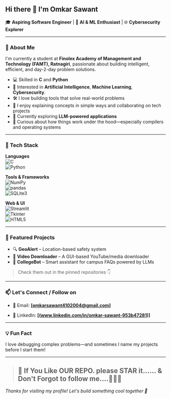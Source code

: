 ## Hi there 👋 I'm Omkar Sawant

🎓 **Aspiring Software Engineer** | 🔬 **AI & ML Enthusiast** | 🌐 **Cybersecurity Explorer**

---

### 🚀 About Me

I'm currently a student at **Finolex Academy of Management and Technology (FAMT), Ratnagiri**, passionate about building intelligent, efficient, and day-2-day problem solutions.

- 💻 Skilled in **C** and **Python**
- 🧠 Interested in **Artificial Intelligence**, **Machine Learning**, **Cybersecurity**.
- 🛠️ I love building tools that solve real-world problems
- 💬 I enjoy explaining concepts in simple ways and collaborating on tech projects
- 🌱 Currently exploring **LLM-powered applications**
- 🧩 Curious about how things work under the hood—especially compilers and operating systems

---

### 🧰 Tech Stack

**Languages**  
![C](https://img.shields.io/badge/-C-00599C?style=flat-square&logo=c)  
![Python](https://img.shields.io/badge/-Python-3776AB?style=flat-square&logo=python)

**Tools & Frameworks**  
![NumPy](https://img.shields.io/badge/-NumPy-013243?style=flat-square&logo=numpy)  
![pandas](https://img.shields.io/badge/-pandas-150458?style=flat-square&logo=pandas)  
![SQLite3](https://img.shields.io/badge/-SQLite-003B57?style=flat-square&logo=sqlite)

**Web & UI**  
![Streamlit](https://img.shields.io/badge/-Streamlit-FF4B4B?style=flat-square&logo=streamlit)  
![Tkinter](https://img.shields.io/badge/-Tkinter-4B8BBE?style=flat-square&logo=python)  
![HTML5](https://img.shields.io/badge/-HTML5-E34F26?style=flat-square&logo=html5)

---

### 🌟 Featured Projects

- 🔍 **GeoAlert** – Location-based safety system  
- 🎥 **Video Downloader** – A GUI-based YouTube/media downloader  
- 🤖 **CollegeBot** – Smart assistant for campus FAQs powered by LLMs  


> Check them out in the pinned repositories 👇

---

### 📫 Let's Connect / Follow on

-   📧 Email:
  **[omkarsawant4102004@gmail.com]**
  
- 💼 LinkedIn:
  **[(www.linkedin.com/in/omkar-sawant-953b47281)]**

---

### 💡 Fun Fact

I love debugging complex problems—and sometimes I name my projects before I start them!

---
> ## 👋 If You Like OUR REPO. please STAR it...... & Don't Forgot to follow me....🫡😁🤗
_Thanks for visiting my profile! Let's build something cool together 🚀_
